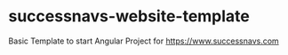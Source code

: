 # successnavs-website-template

Basic Template to start Angular Project for https://www.successnavs.com
